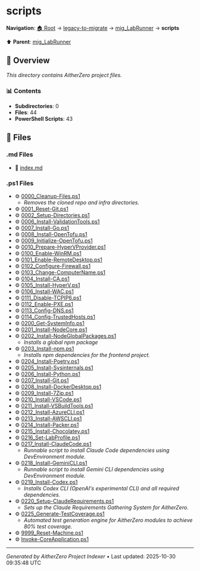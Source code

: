 # scripts

**Navigation**: [🏠 Root](../../../index.md) → [legacy-to-migrate](../../index.md) → [mig_LabRunner](../index.md) → **scripts**

⬆️ **Parent**: [mig_LabRunner](../index.md)

## 📖 Overview

*This directory contains AitherZero project files.*

### 📊 Contents

- **Subdirectories**: 0
- **Files**: 44
- **PowerShell Scripts**: 43

## 📄 Files

### .md Files

- 📝 [index.md](./index.md)

### .ps1 Files

- ⚙️ [0000_Cleanup-Files.ps1](./0000_Cleanup-Files.ps1)
  - *Removes the cloned repo and infra directories.*
- ⚙️ [0001_Reset-Git.ps1](./0001_Reset-Git.ps1)
- ⚙️ [0002_Setup-Directories.ps1](./0002_Setup-Directories.ps1)
- ⚙️ [0006_Install-ValidationTools.ps1](./0006_Install-ValidationTools.ps1)
- ⚙️ [0007_Install-Go.ps1](./0007_Install-Go.ps1)
- ⚙️ [0008_Install-OpenTofu.ps1](./0008_Install-OpenTofu.ps1)
- ⚙️ [0009_Initialize-OpenTofu.ps1](./0009_Initialize-OpenTofu.ps1)
- ⚙️ [0010_Prepare-HyperVProvider.ps1](./0010_Prepare-HyperVProvider.ps1)
- ⚙️ [0100_Enable-WinRM.ps1](./0100_Enable-WinRM.ps1)
- ⚙️ [0101_Enable-RemoteDesktop.ps1](./0101_Enable-RemoteDesktop.ps1)
- ⚙️ [0102_Configure-Firewall.ps1](./0102_Configure-Firewall.ps1)
- ⚙️ [0103_Change-ComputerName.ps1](./0103_Change-ComputerName.ps1)
- ⚙️ [0104_Install-CA.ps1](./0104_Install-CA.ps1)
- ⚙️ [0105_Install-HyperV.ps1](./0105_Install-HyperV.ps1)
- ⚙️ [0106_Install-WAC.ps1](./0106_Install-WAC.ps1)
- ⚙️ [0111_Disable-TCPIP6.ps1](./0111_Disable-TCPIP6.ps1)
- ⚙️ [0112_Enable-PXE.ps1](./0112_Enable-PXE.ps1)
- ⚙️ [0113_Config-DNS.ps1](./0113_Config-DNS.ps1)
- ⚙️ [0114_Config-TrustedHosts.ps1](./0114_Config-TrustedHosts.ps1)
- ⚙️ [0200_Get-SystemInfo.ps1](./0200_Get-SystemInfo.ps1)
- ⚙️ [0201_Install-NodeCore.ps1](./0201_Install-NodeCore.ps1)
- ⚙️ [0202_Install-NodeGlobalPackages.ps1](./0202_Install-NodeGlobalPackages.ps1)
  - *Installs a global npm package*
- ⚙️ [0203_Install-npm.ps1](./0203_Install-npm.ps1)
  - *Installs npm dependencies for the frontend project.*
- ⚙️ [0204_Install-Poetry.ps1](./0204_Install-Poetry.ps1)
- ⚙️ [0205_Install-Sysinternals.ps1](./0205_Install-Sysinternals.ps1)
- ⚙️ [0206_Install-Python.ps1](./0206_Install-Python.ps1)
- ⚙️ [0207_Install-Git.ps1](./0207_Install-Git.ps1)
- ⚙️ [0208_Install-DockerDesktop.ps1](./0208_Install-DockerDesktop.ps1)
- ⚙️ [0209_Install-7Zip.ps1](./0209_Install-7Zip.ps1)
- ⚙️ [0210_Install-VSCode.ps1](./0210_Install-VSCode.ps1)
- ⚙️ [0211_Install-VSBuildTools.ps1](./0211_Install-VSBuildTools.ps1)
- ⚙️ [0212_Install-AzureCLI.ps1](./0212_Install-AzureCLI.ps1)
- ⚙️ [0213_Install-AWSCLI.ps1](./0213_Install-AWSCLI.ps1)
- ⚙️ [0214_Install-Packer.ps1](./0214_Install-Packer.ps1)
- ⚙️ [0215_Install-Chocolatey.ps1](./0215_Install-Chocolatey.ps1)
- ⚙️ [0216_Set-LabProfile.ps1](./0216_Set-LabProfile.ps1)
- ⚙️ [0217_Install-ClaudeCode.ps1](./0217_Install-ClaudeCode.ps1)
  - *Runnable script to install Claude Code dependencies using DevEnvironment module.*
- ⚙️ [0218_Install-GeminiCLI.ps1](./0218_Install-GeminiCLI.ps1)
  - *Runnable script to install Gemini CLI dependencies using DevEnvironment module.*
- ⚙️ [0219_Install-Codex.ps1](./0219_Install-Codex.ps1)
  - *Installs Codex CLI (OpenAI's experimental CLI) and all required dependencies.*
- ⚙️ [0220_Setup-ClaudeRequirements.ps1](./0220_Setup-ClaudeRequirements.ps1)
  - *Sets up the Claude Requirements Gathering System for AitherZero.*
- ⚙️ [0225_Generate-TestCoverage.ps1](./0225_Generate-TestCoverage.ps1)
  - *Automated test generation engine for AitherZero modules to achieve 80% test coverage.*
- ⚙️ [9999_Reset-Machine.ps1](./9999_Reset-Machine.ps1)
- ⚙️ [Invoke-CoreApplication.ps1](./Invoke-CoreApplication.ps1)

---

*Generated by AitherZero Project Indexer* • Last updated: 2025-10-30 09:35:48 UTC

